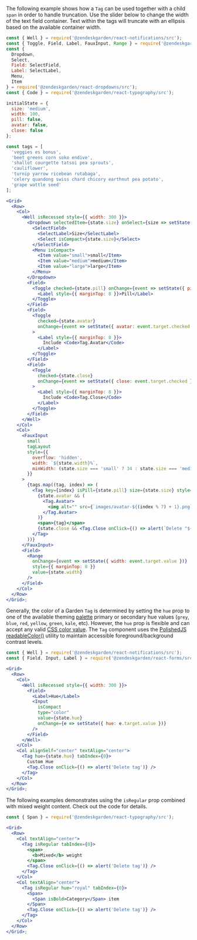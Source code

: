 The following example shows how a `Tag` can be used together with a child
`span` in order to handle truncation. Use the slider below to change the
width of the text field container. Text within the tags will truncate with an
ellipsis based on the available container width.

```jsx
const { Well } = require('@zendeskgarden/react-notifications/src');
const { Toggle, Field, Label, FauxInput, Range } = require('@zendeskgarden/react-forms/src');
const {
  Dropdown,
  Select,
  Field: SelectField,
  Label: SelectLabel,
  Menu,
  Item
} = require('@zendeskgarden/react-dropdowns/src');
const { Code } = require('@zendeskgarden/react-typography/src');

initialState = {
  size: 'medium',
  width: 100,
  pill: false,
  avatar: false,
  close: false
};

const tags = [
  'veggies es bonus',
  'beet greens corn soko endive',
  'shallot courgette tatsoi pea sprouts',
  'cauliflower',
  'turnip yarrow ricebean rutabaga',
  'celery quandong swiss chard chicory earthnut pea potato',
  'grape wattle seed'
];

<Grid>
  <Row>
    <Col>
      <Well isRecessed style={{ width: 300 }}>
        <Dropdown selectedItem={state.size} onSelect={size => setState({ size })}>
          <SelectField>
            <SelectLabel>Size</SelectLabel>
            <Select isCompact>{state.size}</Select>
          </SelectField>
          <Menu isCompact>
            <Item value="small">small</Item>
            <Item value="medium">medium</Item>
            <Item value="large">large</Item>
          </Menu>
        </Dropdown>
        <Field>
          <Toggle checked={state.pill} onChange={event => setState({ pill: event.target.checked })}>
            <Label style={{ marginTop: 8 }}>Pill</Label>
          </Toggle>
        </Field>
        <Field>
          <Toggle
            checked={state.avatar}
            onChange={event => setState({ avatar: event.target.checked })}
          >
            <Label style={{ marginTop: 8 }}>
              Include <Code>Tag.Avatar</Code>
            </Label>
          </Toggle>
        </Field>
        <Field>
          <Toggle
            checked={state.close}
            onChange={event => setState({ close: event.target.checked })}
          >
            <Label style={{ marginTop: 8 }}>
              Include <Code>Tag.Close</Code>
            </Label>
          </Toggle>
        </Field>
      </Well>
    </Col>
    <Col>
      <FauxInput
        small
        tagLayout
        style={{
          overflow: 'hidden',
          width: `${state.width}%`,
          minWidth: (state.size === 'small' ? 34 : state.size === 'medium' ? 54 : 88) + 36
        }}
      >
        {tags.map((tag, index) => (
          <Tag key={index} isPill={state.pill} size={state.size} style={{ margin: 2 }} tabIndex={0}>
            {state.avatar && (
              <Tag.Avatar>
                <img alt="" src={`images/avatar-${(index % 7) + 1}.png`} />
              </Tag.Avatar>
            )}
            <span>{tag}</span>
            {state.close && <Tag.Close onClick={() => alert(`Delete "${state.text}" tag`)} />}
          </Tag>
        ))}
      </FauxInput>
      <Field>
        <Range
          onChange={event => setState({ width: event.target.value })}
          style={{ marginTop: 8 }}
          value={state.width}
        />
      </Field>
    </Col>
  </Row>
</Grid>;
```

Generally, the color of a Garden `Tag` is determined by setting the `hue`
prop to one of the available theming
[palette](https://garden.zendesk.com/react-components/theming/#palette)
primary or secondary hue values (`grey`, `blue`, `red`, `yellow`, `green`,
`kale`, etc). However, the `hue` prop is flexible and can accept any valid
[CSS color value](https://developer.mozilla.org/en-US/docs/Web/CSS/color_value).
The `Tag` component uses the [PolishedJS
readableColor()](https://polished.js.org/docs/#readablecolor) utility to
maintain accessible foreground/background contrast levels.

```jsx
const { Well } = require('@zendeskgarden/react-notifications/src');
const { Field, Input, Label } = require('@zendeskgarden/react-forms/src');

<Grid>
  <Row>
    <Col>
      <Well isRecessed style={{ width: 300 }}>
        <Field>
          <Label>Hue</Label>
          <Input
            isCompact
            type="color"
            value={state.hue}
            onChange={e => setState({ hue: e.target.value })}
          />
        </Field>
      </Well>
    </Col>
    <Col alignSelf="center" textAlign="center">
      <Tag hue={state.hue} tabIndex={0}>
        Custom Hue
        <Tag.Close onClick={() => alert('Delete tag')} />
      </Tag>
    </Col>
  </Row>
</Grid>;
```

The following examples demonstrates using the `isRegular` prop combined with
mixed weight content. Check out the code for details.

```jsx
const { Span } = require('@zendeskgarden/react-typography/src');

<Grid>
  <Row>
    <Col textAlign="center">
      <Tag isRegular tabIndex={0}>
        <span>
          <b>Mixed</b> weight
        </span>
        <Tag.Close onClick={() => alert('Delete tag')} />
      </Tag>
    </Col>
    <Col textAlign="center">
      <Tag isRegular hue="royal" tabIndex={0}>
        <Span>
          <Span isBold>Category</Span> item
        </Span>
        <Tag.Close onClick={() => alert('Delete tag')} />
      </Tag>
    </Col>
  </Row>
</Grid>;
```
